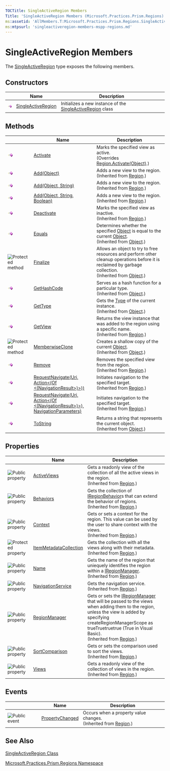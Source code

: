 ```yaml
---
TOCTitle: SingleActiveRegion Members
Title: 'SingleActiveRegion Members (Microsoft.Practices.Prism.Regions)'
ms:assetid: 'AllMembers.T:Microsoft.Practices.Prism.Regions.SingleActiveRegion'
ms:mtpsurl: 'singleactiveregion-members-mspp-regions.md'
---
```



# SingleActiveRegion Members

The [SingleActiveRegion](/patterns-practices/reference/singleactiveregion-class-mspp-regions) type exposes the following members.

## Constructors

<span id="constructorTableToggle"></span>
<table>

<thead>
<tr class="header">
<th> </th>
<th>Name</th>
<th>Description</th>
</tr>
</thead>
<tbody>
<tr class="odd">
<td><img src="images/public-method.gif" title="Public method" /></td>
<td><a href="/patterns-practices/reference/singleactiveregion-class-mspp-regions.">SingleActiveRegion</a></td>
<td><div class="summary">
Initializes a new instance of the <a href="/patterns-practices/reference/singleactiveregion-class-mspp-regions">SingleActiveRegion</a> class
</div></td>
</tr>
</tbody>
</table>

## Methods

<span id="methodTableToggle"></span>
<table>

<thead>
<tr class="header">
<th> </th>
<th>Name</th>
<th>Description</th>
</tr>
</thead>
<tbody>
<tr class="odd">
<td><img src="images/public-method.gif" title="Public method" /></td>
<td><a href="/patterns-practices/reference/singleactiveregion-class-mspp-regions.activate(system.object)">Activate</a></td>
<td><div class="summary">
Marks the specified view as active.
</div>
(Overrides <a href="/patterns-practices/reference/region-activate-method-mspp-regions">Region.Activate(Object)</a>.)</td>
</tr>
<tr class="even">
<td><img src="images/public-method.gif" title="Public method" /></td>
<td><a href="/patterns-practices/reference/region-class-mspp-regions.add(system.object)">Add(Object)</a></td>
<td><div class="summary">
Adds a new view to the region.
</div>
(Inherited from <a href="/patterns-practices/reference/region-class-mspp-regions">Region</a>.)</td>
</tr>
<tr class="odd">
<td><img src="images/public-method.gif" title="Public method" /></td>
<td><a href="/patterns-practices/reference/region-add-method-object-mspp-regions">Add(Object, String)</a></td>
<td><div class="summary">
Adds a new view to the region.
</div>
(Inherited from <a href="/patterns-practices/reference/region-class-mspp-regions">Region</a>.)</td>
</tr>
<tr class="even">
<td><img src="images/public-method.gif" title="Public method" /></td>
<td><a href="/patterns-practices/reference/region-class-mspp-regions.add(system.object%2csystem.string%2csystem.boolean)">Add(Object, String, Boolean)</a></td>
<td><div class="summary">
Adds a new view to the region.
</div>
(Inherited from <a href="/patterns-practices/reference/region-class-mspp-regions">Region</a>.)</td>
</tr>
<tr class="odd">
<td><img src="images/public-method.gif" title="Public method" /></td>
<td><a href="/patterns-practices/reference/region-class-mspp-regions.deactivate(system.object)">Deactivate</a></td>
<td><div class="summary">
Marks the specified view as inactive.
</div>
(Inherited from <a href="/patterns-practices/reference/region-class-mspp-regions">Region</a>.)</td>
</tr>
<tr class="even">
<td><img src="images/public-method.gif" title="Public method" /></td>
<td><a href="http://msdn.microsoft.com/en-us/library/bsc2ak47">Equals</a></td>
<td><div class="summary">
Determines whether the specified <a href="http://msdn.microsoft.com/en-us/library/e5kfa45b">Object</a> is equal to the current <a href="http://msdn.microsoft.com/en-us/library/e5kfa45b">Object</a>.
</div>
(Inherited from <a href="http://msdn.microsoft.com/en-us/library/e5kfa45b">Object</a>.)</td>
</tr>
<tr class="odd">
<td><img src="https://msdn.microsoft.com/en-us/Gg405518.protmethod(en-us,PandP.50).gif" title="Protected method" /></td>
<td><a href="http://msdn.microsoft.com/en-us/library/4k87zsw7">Finalize</a></td>
<td><div class="summary">
Allows an object to try to free resources and perform other cleanup operations before it is reclaimed by garbage collection.
</div>
(Inherited from <a href="http://msdn.microsoft.com/en-us/library/e5kfa45b">Object</a>.)</td>
</tr>
<tr class="even">
<td><img src="images/public-method.gif" title="Public method" /></td>
<td><a href="http://msdn.microsoft.com/en-us/library/zdee4b3y">GetHashCode</a></td>
<td><div class="summary">
Serves as a hash function for a particular type.
</div>
(Inherited from <a href="http://msdn.microsoft.com/en-us/library/e5kfa45b">Object</a>.)</td>
</tr>
<tr class="odd">
<td><img src="images/public-method.gif" title="Public method" /></td>
<td><a href="http://msdn.microsoft.com/en-us/library/dfwy45w9">GetType</a></td>
<td><div class="summary">
Gets the <a href="http://msdn.microsoft.com/en-us/library/42892f65">Type</a> of the current instance.
</div>
(Inherited from <a href="http://msdn.microsoft.com/en-us/library/e5kfa45b">Object</a>.)</td>
</tr>
<tr class="even">
<td><img src="images/public-method.gif" title="Public method" /></td>
<td><a href="/patterns-practices/reference/region-class-mspp-regions.getview(system.string)">GetView</a></td>
<td><div class="summary">
Returns the view instance that was added to the region using a specific name.
</div>
(Inherited from <a href="/patterns-practices/reference/region-class-mspp-regions">Region</a>.)</td>
</tr>
<tr class="odd">
<td><img src="https://msdn.microsoft.com/en-us/Gg405518.protmethod(en-us,PandP.50).gif" title="Protected method" /></td>
<td><a href="http://msdn.microsoft.com/en-us/library/57ctke0a">MemberwiseClone</a></td>
<td><div class="summary">
Creates a shallow copy of the current <a href="http://msdn.microsoft.com/en-us/library/e5kfa45b">Object</a>.
</div>
(Inherited from <a href="http://msdn.microsoft.com/en-us/library/e5kfa45b">Object</a>.)</td>
</tr>
<tr class="even">
<td><img src="images/public-method.gif" title="Public method" /></td>
<td><a href="/patterns-practices/reference/region-class-mspp-regions.remove(system.object)">Remove</a></td>
<td><div class="summary">
Removes the specified view from the region.
</div>
(Inherited from <a href="/patterns-practices/reference/region-class-mspp-regions">Region</a>.)</td>
</tr>
<tr class="odd">
<td><img src="images/public-method.gif" title="Public method" /></td>
<td><a href="/patterns-practices/reference/region-class-mspp-regions.requestnavigate(system.uri%2csystem.action%7bmicrosoft.practices.prism.regions.navigationresult%7d)">RequestNavigate(Uri, Action&lt;(Of &lt;(NavigationResult&gt;)&gt;))</a></td>
<td><div class="summary">
Initiates navigation to the specified target.
</div>
(Inherited from <a href="/patterns-practices/reference/region-class-mspp-regions">Region</a>.)</td>
</tr>
<tr class="even">
<td><img src="images/public-method.gif" title="Public method" /></td>
<td><a href="/patterns-practices/reference/region-class-mspp-regions.requestnavigate(system.uri%2csystem.action%7bmicrosoft.practices.prism.regions.navigationresult%7d%2cmicrosoft.practices.prism.regions.navigationparameters)">RequestNavigate(Uri, Action&lt;(Of &lt;(NavigationResult&gt;)&gt;), NavigationParameters)</a></td>
<td><div class="summary">
Initiates navigation to the specified target.
</div>
(Inherited from <a href="/patterns-practices/reference/region-class-mspp-regions">Region</a>.)</td>
</tr>
<tr class="odd">
<td><img src="images/public-method.gif" title="Public method" /></td>
<td><a href="http://msdn.microsoft.com/en-us/library/7bxwbwt2">ToString</a></td>
<td><div class="summary">
Returns a string that represents the current object.
</div>
(Inherited from <a href="http://msdn.microsoft.com/en-us/library/e5kfa45b">Object</a>.)</td>
</tr>
</tbody>
</table>

## Properties

<span id="propertyTableToggle"></span>
<table>

<thead>
<tr class="header">
<th> </th>
<th>Name</th>
<th>Description</th>
</tr>
</thead>
<tbody>
<tr class="odd">
<td><img src="https://msdn.microsoft.com/en-us/Gg405518.pubproperty(en-us,PandP.50).gif" title="Public property" /></td>
<td><a href="/patterns-practices/reference/region-class-mspp-regions.activeviews">ActiveViews</a></td>
<td><div class="summary">
Gets a readonly view of the collection of all the active views in the region.
</div>
(Inherited from <a href="/patterns-practices/reference/region-class-mspp-regions">Region</a>.)</td>
</tr>
<tr class="even">
<td><img src="https://msdn.microsoft.com/en-us/Gg405518.pubproperty(en-us,PandP.50).gif" title="Public property" /></td>
<td><a href="/patterns-practices/reference/region-class-mspp-regions.behaviors">Behaviors</a></td>
<td><div class="summary">
Gets the collection of <a href="https://msdn.microsoft.com/library/microsoft.practices.prism.regions.iregionbehavior">IRegionBehavior</a>s that can extend the behavior of regions.
</div>
(Inherited from <a href="/patterns-practices/reference/region-class-mspp-regions">Region</a>.)</td>
</tr>
<tr class="odd">
<td><img src="https://msdn.microsoft.com/en-us/Gg405518.pubproperty(en-us,PandP.50).gif" title="Public property" /></td>
<td><a href="/patterns-practices/reference/region-class-mspp-regions.context">Context</a></td>
<td><div class="summary">
Gets or sets a context for the region. This value can be used by the user to share context with the views.
</div>
(Inherited from <a href="/patterns-practices/reference/region-class-mspp-regions">Region</a>.)</td>
</tr>
<tr class="even">
<td><img src="https://msdn.microsoft.com/en-us/Gg405518.protproperty(en-us,PandP.50).gif" title="Protected property" /></td>
<td><a href="/patterns-practices/reference/region-class-mspp-regions.itemmetadatacollection">ItemMetadataCollection</a></td>
<td><div class="summary">
Gets the collection with all the views along with their metadata.
</div>
(Inherited from <a href="/patterns-practices/reference/region-class-mspp-regions">Region</a>.)</td>
</tr>
<tr class="odd">
<td><img src="https://msdn.microsoft.com/en-us/Gg405518.pubproperty(en-us,PandP.50).gif" title="Public property" /></td>
<td><a href="/patterns-practices/reference/region-class-mspp-regions.name">Name</a></td>
<td><div class="summary">
Gets the name of the region that uniequely identifies the region within a <a href="https://msdn.microsoft.com/library/microsoft.practices.prism.regions.iregionmanager">IRegionManager</a>.
</div>
(Inherited from <a href="/patterns-practices/reference/region-class-mspp-regions">Region</a>.)</td>
</tr>
<tr class="even">
<td><img src="https://msdn.microsoft.com/en-us/Gg405518.pubproperty(en-us,PandP.50).gif" title="Public property" /></td>
<td><a href="/patterns-practices/reference/region-class-mspp-regions.navigationservice">NavigationService</a></td>
<td><div class="summary">
Gets the navigation service.
</div>
(Inherited from <a href="/patterns-practices/reference/region-class-mspp-regions">Region</a>.)</td>
</tr>
<tr class="odd">
<td><img src="https://msdn.microsoft.com/en-us/Gg405518.pubproperty(en-us,PandP.50).gif" title="Public property" /></td>
<td><a href="/patterns-practices/reference/region-class-mspp-regions.regionmanager">RegionManager</a></td>
<td><div class="summary">
Gets or sets the <a href="https://msdn.microsoft.com/library/microsoft.practices.prism.regions.iregionmanager">IRegionManager</a> that will be passed to the views when adding them to the region, unless the view is added by specifying createRegionManagerScope as trueTruetruetrue (True in Visual Basic).
</div>
(Inherited from <a href="/patterns-practices/reference/region-class-mspp-regions">Region</a>.)</td>
</tr>
<tr class="even">
<td><img src="https://msdn.microsoft.com/en-us/Gg405518.pubproperty(en-us,PandP.50).gif" title="Public property" /></td>
<td><a href="/patterns-practices/reference/region-class-mspp-regions.sortcomparison">SortComparison</a></td>
<td><div class="summary">
Gets or sets the comparison used to sort the views.
</div>
(Inherited from <a href="/patterns-practices/reference/region-class-mspp-regions">Region</a>.)</td>
</tr>
<tr class="odd">
<td><img src="https://msdn.microsoft.com/en-us/Gg405518.pubproperty(en-us,PandP.50).gif" title="Public property" /></td>
<td><a href="/patterns-practices/reference/region-class-mspp-regions.views">Views</a></td>
<td><div class="summary">
Gets a readonly view of the collection of views in the region.
</div>
(Inherited from <a href="/patterns-practices/reference/region-class-mspp-regions">Region</a>.)</td>
</tr>
</tbody>
</table>

## Events

<span id="eventTableToggle"></span>
<table>

<thead>
<tr class="header">
<th> </th>
<th>Name</th>
<th>Description</th>
</tr>
</thead>
<tbody>
<tr class="odd">
<td><img src="https://msdn.microsoft.com/en-us/Gg405518.pubevent(en-us,PandP.50).gif" title="Public event" /></td>
<td><a href="/patterns-practices/reference/region-class-mspp-regions.propertychanged">PropertyChanged</a></td>
<td><div class="summary">
Occurs when a property value changes.
</div>
(Inherited from <a href="/patterns-practices/reference/region-class-mspp-regions">Region</a>.)</td>
</tr>
</tbody>
</table>

## See Also

[SingleActiveRegion Class](/patterns-practices/reference/singleactiveregion-class-mspp-regions)

[Microsoft.Practices.Prism.Regions Namespace](/patterns-practices/reference/mspp-regions-namespace)
